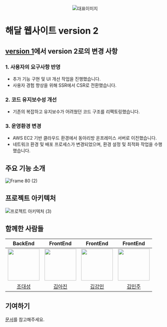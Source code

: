 <div align="center">

![대표이미지](https://github.com/user-attachments/assets/9945344b-12fb-4ac1-9643-f40a0807095e)


</div>

# 해달 웹사이트 version 2

## [version 1](https://github.com/KNU-HAEDAL-Website/frontend-v1)에서 version 2로의 변경 사항

### 1. 사용자의 요구사항 반영
- 추가 기능 구현 및 UI 개선 작업을 진행했습니다.
- 사용자 경험 향상을 위해 SSR에서 CSR로 전환했습니다.

### 2. 코드 유지보수성 개선
- 기존의 복잡하고 유지보수가 어려웠던 코드 구조를 리팩토링했습니다.

### 3. 운영환경 변경
- AWS EC2 기반 클라우드 환경에서 동아리방 온프레미스 서버로 이전했습니다.
- 네트워크 환경 및 배포 프로세스가 변경되었으며, 환경 설정 및 최적화 작업을 수행했습니다.

## 주요 기능 소개
![Frame 80 (2)](https://github.com/user-attachments/assets/e8390c7c-08d7-4cab-a35f-2cde7a51355a)

## 프로젝트 아키텍처
![프로젝트 아키텍처 (3)](https://github.com/user-attachments/assets/e7b93b7e-df07-4e52-8eb3-319bde12d48f)

## 함께한 사람들

|BackEnd|FrontEnd|FrontEnd|FrontEnd|
|:-----:|:---:|:-----:|:---:|
|[<img src="https://github.com/tfer2442.png" width="100px">](https://github.com/tfer2442)|[<img src="https://github.com/ppochaco.png" width="100px">](https://github.com/ppochaco)|[<img src="https://github.com/Dobbymin.png" width="100px">](https://github.com/Dobbymin)|[<img src="https://github.com/joojjang.png" width="100px">](https://github.com/joojjang)|
|[조대성](https://github.com/tfer2442)|[김아진](https://github.com/ppochaco)|[김강민](https://github.com/Dobbymin)|[김민주](https://github.com/joojjang)|

## 기여하기
[문서](https://www.knu-haedal.com/activity/2/2/boards/6/posts/30)를 참고해주세요.
